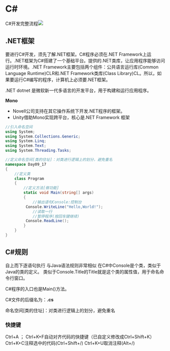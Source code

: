 # C#

C#开发完整流程![](F:\md笔记文件\Unityimg\C#整体流程.jpg)

## .NET框架

要进行C#开发，须先了解.NET框架。C#程序必须在.NET Framework上运行。.NET框架为C#搭建了一个基础平台。提供的.NET类库，让应用程序能够访问运行时环境。.NET Framework主要包括两个组件：公共语言运行库(Common Language Runtime)CLR和.NET Framework类库(Class Library)CL。所以，如果要运行C#编写的程序，计算机上必须要.NET框架。

.NET dotnet 是微软新一代多语言的开发平台，用于构建和运行应用程序。

**Mono**

- Novell公司支持在其它操作系统下开发.NET程序的框架。
- Unity借助Mono实现跨平台，核心是.NET Framework 框架

```C#
//引入命名空间
using System;
using System.Collections.Generic;
using System.Linq;
using System.Text;
using System.Threading.Tasks;

//定义命名空间[类的住址]：对类进行逻辑上的划分，避免重名
namespace Day09_17
{
    //定义类
    class Program
    {
        //定义方法[做功能]
        static void Main(string[] args)
        {
            //输出语句Console:控制台
         Console.WriteLine("Hello,World!");
            //读取一行
            //暂停程序(按回车键继续)
         Console.ReadLine();
        }
    }
}

```

## C#规则

自上而下逐语句执行 与Java语法规则非常相似
在C#中Console是个类，类似于Java的类的定义。
类似于Console.Title的Title就是这个类的属性值，用于命名命令行窗口。

C#程序的入口也是Main()方法。

C#文件的后缀名为：**.cs**

命名空间[类的住址]：对类进行逻辑上的划分，避免重名

### 快捷键

Ctrl+A ； Ctrl+K+F自动对齐代码的快捷键（已自定义修改成Ctrl+Shift+K）
				Ctrl+K+C注释选中的代码(Ctrl+Shift+/)
				Ctrl+K+U取消注释(Alt+/)

